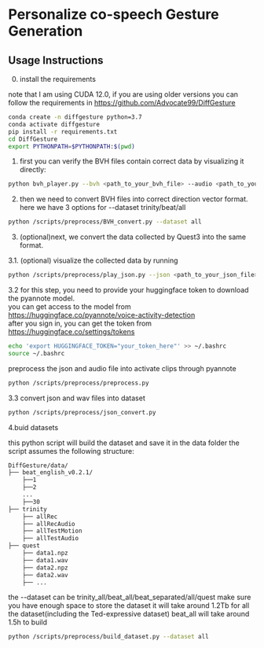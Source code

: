 # Personalize co-speech Gesture Generation

## Usage Instructions
0. install the requirements 

 note that I am using CUDA 12.0, if you are using older versions you can follow the requirements in https://github.com/Advocate99/DiffGesture
```bash
conda create -n diffgesture python=3.7
conda activate diffgesture
pip install -r requirements.txt
cd DiffGesture
export PYTHONPATH=$PYTHONPATH:$(pwd)
```
1. first you can verify the BVH files contain correct data by visualizing it directly:
```bash
python bvh_player.py --bvh <path_to_your_bvh_file> --audio <path_to_your_audio_file>
```
2. then we need to convert BVH files into correct direction vector format. here we have 3 options for --dataset trinity/beat/all
```bash
python /scripts/preprocess/BVH_convert.py --dataset all
```
3. (optional)next, we convert the data collected by Quest3 into the same format.

3.1. (optional) visualize the collected data by running 
```bash
python /scripts/preprocess/play_json.py --json <path_to_your_json_file> --audio <path_to_your_audio_file>
```

3.2 for this step, you need to provide your huggingface token to download the pyannote model.\
you can get access to the model from https://huggingface.co/pyannote/voice-activity-detection \
after you sign in, you can get the token from https://huggingface.co/settings/tokens
```bash
echo 'export HUGGINGFACE_TOKEN="your_token_here"' >> ~/.bashrc
source ~/.bashrc
```
preprocess the json and audio file into activate clips through pyannote
```bash
python /scripts/preprocess/preprocess.py
```

3.3 convert json and wav files into dataset
```bash
python /scripts/preprocess/json_convert.py
```
4.buid datasets

this python script will build the dataset and save it in the data folder
the script assumes the following structure:
```bash
DiffGesture/data/
├── beat_english_v0.2.1/
    ├──1
    ├──2
    ...
    ├──30
├── trinity
    ├── allRec
    ├── allRecAudio
    ├── allTestMotion
    ├── allTestAudio
├── quest
    ├── data1.npz
    ├── data1.wav
    ├── data2.npz
    ├── data2.wav
    ├── ...

```
the --dataset can be trinity_all/beat_all/beat_separated/all/quest
make sure you have enough space to store the dataset it will take around 1.2Tb for all the dataset(including the Ted-expressive dataset)
beat_all will take around 1.5h to build
```bash
python /scripts/preprocess/build_dataset.py --dataset all
```